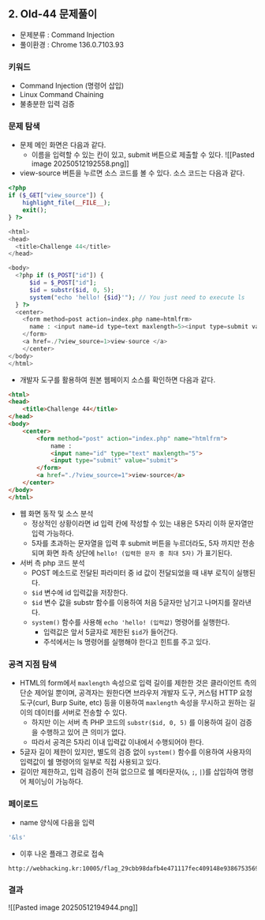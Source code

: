 ## 2. Old-44 문제풀이
- 문제분류 : Command Injection
- 풀이환경 : Chrome 136.0.7103.93
### 키워드
- Command Injection (명령어 삽입)
- Linux Command Chaining
- 불충분한 입력 검증
### 문제 탐색
- 문제 메인 화면은 다음과 같다.
	- 이름을 입력할 수 있는 칸이 있고, submit 버튼으로 제출할 수 있다.
![[Pasted image 20250512192558.png]]
- view-source 버튼을 누르면 소스 코드를 볼 수 있다. 소스 코드는 다음과 같다.
```php
<?php
if ($_GET["view_source"]) {
    highlight_file(__FILE__);
    exit();
} ?>

<html>
<head>
  <title>Challenge 44</title>
</head>

<body>
  <?php if ($_POST["id"]) {
      $id = $_POST["id"];
      $id = substr($id, 0, 5);
      system("echo 'hello! {$id}'"); // You just need to execute ls
  } ?>
  <center>
    <form method=post action=index.php name=htmlfrm>
      name : <input name=id type=text maxlength=5><input type=submit value='submit'>
    </form>
    <a href=./?view_source=1>view-source </a>
    </center>
</body>
</html>
```

- 개발자 도구를 활용하여 원본 웹페이지 소스를 확인하면 다음과 같다.
```html
<html>
<head>
	<title>Challenge 44</title>
</head>
<body>
	<center>
		<form method="post" action="index.php" name="htmlfrm">
			name : 
			<input name="id" type="text" maxlength="5">
			<input type="submit" value="submit">
		</form>
		<a href="./?view_source=1">view-source</a>
	</center>
</body>
</html>
```

- 웹 화면 동작 및 소스 분석
	- 정상적인 상황이라면 id 입력 칸에 작성할 수 있는 내용은 5자리 이하 문자열만 입력 가능하다.
	- 5자를 초과하는 문자열을 입력 후 submit 버튼을 누르더라도, 5자 까지만 전송되며 화면 좌측 상단에 `hello! (입력한 문자 중 최대 5자)` 가 표기된다.
- 서버 측 php 코드 분석
	- POST 메소드로 전달된 파라미터 중 id 값이 전달되었을 때 내부 로직이 실행된다.
	- `$id` 변수에 id 입력값을 저장한다.
	- `$id` 변수 값을 substr 함수를 이용하여 처음 5글자만 남기고 나머지를 잘라낸다.
	- `system()` 함수를 사용해 `echo 'hello! (입력값)` 명령어를 실행한다.
		- 입력값은 앞서 5글자로 제한된 `$id`가 들어간다.
		- 주석에서는 ls 명령어를 실행해야 한다고 힌트를 주고 있다.
### 공격 지점 탐색
- HTML의 form에서 `maxlength` 속성으로 입력 길이를 제한한 것은 클라이언트 측의 단순 제어일 뿐이며, 공격자는 원한다면 브라우저 개발자 도구, 커스텀 HTTP 요청 도구(curl, Burp Suite, etc) 등을 이용하여 `maxlength` 속성을 무시하고 원하는 길이의 데이터를 서버로 전송할 수 있다.
	- 하지만 이는 서버 측 PHP 코드의 `substr($id, 0, 5)` 를 이용하여 길이 검증을 수행하고 있어 큰 의미가 없다.
	- 따라서 공격은 5자리 이내 입력값 이내에서 수행되어야 한다.
- 5글자 길이 제한이 있지만, 별도의 검증 없이 `system()` 함수를 이용하여 사용자의 입력값이 쉘 명령어의 일부로 직접 사용되고 있다.
- 길이만 제한하고, 입력 검증이 전혀 없으므로 쉘 메타문자(`&`, `;`, `|`)를 삽입하여 명령어 체이닝이 가능하다.
### 페이로드
- name 양식에 다음을 입력
```bash
'&ls'
```
- 이후 나온 플래그 경로로 접속
```text
http://webhacking.kr:10005/flag_29cbb98dafb4e471117fec409148e9386753569e
```



### 결과
![[Pasted image 20250512194944.png]]